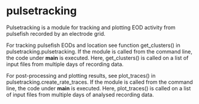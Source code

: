 # pulsetracking
Pulsetracking is a module for tracking and plotting EOD activity from pulsefish recorded by an electrode grid.

For tracking pulsefish EODs and location see function get_clusters() in pulsetracking.pulsetracking. If the module is called from the command line, the code under __main__ is executed. Here, get_clusters() is called on a list of input files from multiple days of recording data.

For post-processing and plotting results, see plot_traces() in pulsetracking.create_rate_traces. If the module is called from the command line, the code under __main__ is executed. Here, plot_traces() is called on a list of input files from multiple days of analysed recording data.
